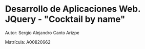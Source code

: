 <h1> Desarrollo de Aplicaciones Web. JQuery - "Cocktail by name" </h1>

<p> Autor: Sergio Alejandro Canto Arizpe </p>

<p> Matrícula: A00820662 </p>